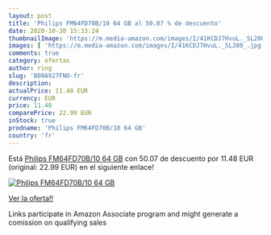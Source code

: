```yaml
---
layout: post
title: 'Philips FM64FD70B/10 64 GB al 50.07 % de descuento'
date: 2020-10-30 15:33:24
thumbnailImage: 'https://m.media-amazon.com/images/I/41KCDJ7HvuL._SL200_.jpg'
images: [ 'https://m.media-amazon.com/images/I/41KCDJ7HvuL._SL200_.jpg' ]
comments: true
category: ofertas
author: ring
slug: 'B00A927FNO-fr'
description:
actualPrice: 11.48 EUR
currency: EUR
price: 11.48
comparePrice: 22.99 EUR
inStock: true
prodname: 'Philips FM64FD70B/10 64 GB'
country: 'fr'
---
```


Está [Philips FM64FD70B/10 64 GB](https://www.amazon.fr/dp/B00A927FNO/?tag=tolees0d-21) con 50.07 de descuento por 11.48 EUR (original: 22.99 EUR) en el siguiente enlace!

[![Philips FM64FD70B/10 64 GB](https://m.media-amazon.com/images/I/41KCDJ7HvuL._SL200_.jpg)](https://www.amazon.fr/dp/B00A927FNO/?tag=tolees0d-21)

[Ver la oferta!!](https://www.amazon.fr/dp/B00A927FNO/?tag=tolees0d-21)

Links participate in Amazon Associate program and might generate a comission on qualifying sales


